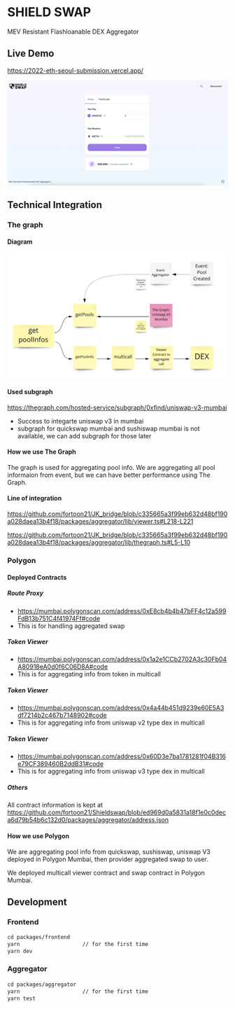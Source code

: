 # SHIELD SWAP

MEV Resistant Flashloanable DEX Aggregator

## Live Demo

https://2022-eth-seoul-submission.vercel.app/

![the graph diagram](./packages/frontend/public/docs/demo.png)

## Technical Integration

### The graph

#### Diagram

![the graph diagram](./packages/frontend/public/docs/the-graph-usage.png)

#### Used subgraph

https://thegraph.com/hosted-service/subgraph/0xfind/uniswap-v3-mumbai

- Success to integarte uniswap v3 in mumbai
- subgraph for quickswap mumbai and sushiswap mumbai is not available, we can add subgraph for those later

#### How we use The Graph

The graph is used for aggregating pool info. We are aggregating all pool informaion from event, but we can have better performance using The Graph.

#### Line of integration

https://github.com/fortoon21/JK_bridge/blob/c335665a3f99eb632d48bf190a028daea13b4f18/packages/aggregator/lib/viewer.ts#L218-L221

https://github.com/fortoon21/JK_bridge/blob/c335665a3f99eb632d48bf190a028daea13b4f18/packages/aggregator/lib/thegraph.ts#L5-L10

### Polygon

#### Deployed Contracts

##### Route Proxy

- https://mumbai.polygonscan.com/address/0xE8cb4b4b47bFF4c12a599FdB13b751C4f41974Ff#code
- This is for handling aggregated swap

##### Token Viewer

- https://mumbai.polygonscan.com/address/0x1a2e1CCb2702A3c30Fb04A80918eA0d0f6C06D8A#code
- This is for aggregating info from token in multicall

##### Token Viewer

- https://mumbai.polygonscan.com/address/0x4a44b451d9239e60E5A3df7214b2c467b7148902#code
- This is for aggregating info from uniswap v2 type dex in multicall

##### Token Viewer

- https://mumbai.polygonscan.com/address/0x60D3e7ba1781281f04B316e79CF389460B2ddB31#code
- This is for aggregating info from uniswap v3 type dex in multicall

##### Others

All contract information is kept at
https://github.com/fortoon21/Shieldswap/blob/ed969d0a5831a18f1e0c0deca6d79b54b6c132d0/packages/aggregator/address.json

#### How we use Polygon

We are aggregating pool info from quickswap, sushiswap, uniswap V3 deployed in Polygon Mumbai, then provider aggregated swap to user.

We deployed multicall viewer contract and swap contract in Polygon Mumbai.

## Development

### Frontend

```
cd packages/frontend
yarn                    // for the first time
yarn dev
```

### Aggregator

```
cd packages/aggregator
yarn                    // for the first time
yarn test
```
